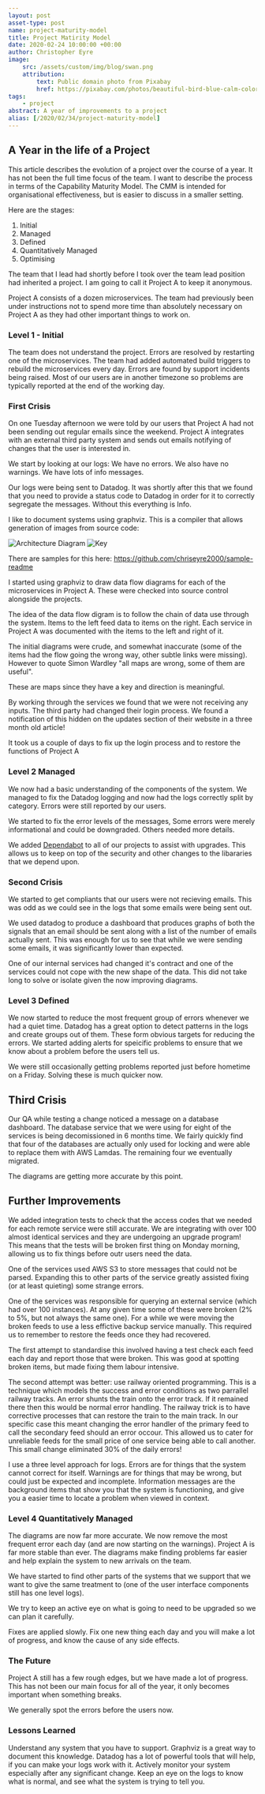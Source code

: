 ```yaml
---
layout: post
asset-type: post
name: project-maturity-model
title: Project Matirity Model
date: 2020-02-24 10:00:00 +00:00
author: Christopher Eyre
image:
    src: /assets/custom/img/blog/swan.png
    attribution:
        text: Public domain photo from Pixabay
        href: https://pixabay.com/photos/beautiful-bird-blue-calm-color-16736/
tags:
    - project
abstract: A year of improvements to a project
alias: [/2020/02/34/project-maturity-model]
---
```


## A Year in the life of a Project

This article describes the evolution of a project over the course of a year. It has not been the full time focus of the team. 
I want to describe the process in terms of the Capability Maturity Model. The CMM is intended for organisational effectiveness, but is easier to discuss in a smaller setting.

Here are the stages:

1. Initial
2. Managed
3. Defined
4. Quantitatively Managed
5. Optimising

The team that I lead had shortly before I took over the team lead position had inherited a project. 
I am going to call it Project A to keep it anonymous.

Project A consists of a dozen microservices. The team had previously been under instructions not to spend more time than absolutely necessary on Project A as they had other important things to work on. 

### Level 1 - Initial

The team does not understand the project. Errors are resolved by restarting one of the microservices.
The team had added automated build triggers to rebuild the microservices every day.
Errors are found by support incidents being raised. 
Most of our users are in another timezone so problems are typically reported at the end of the working day.

### First Crisis

On one Tuesday afternoon we were told by our users that Project A had not been sending out regular emails since the weekend.
Project A integrates with an external third party system and sends out emails notifying of changes that the user is interested in.

We start by looking at our logs:
We have no errors.
We also have no warnings.
We have lots of info messages.

Our logs were being sent to Datadog. It was shortly after this that we found that you need to provide a status code to Datadog in order for it to correctly segregate the messages. Without this everything is Info.

I like to document systems using graphviz. This is a compiler that allows generation of images from source code:

![Architecture Diagram](https://github.com/chriseyre2000/sample-readme/raw/master/docs/architecture.png)
![Key](https://github.com/chriseyre2000/sample-readme/raw/master/docs/key.png)

There are samples for this here: https://github.com/chriseyre2000/sample-readme

I started using graphviz to draw data flow diagrams for each of the microservices in Project A.
These were checked into source control alongside the projects.

The idea of the data flow digram is to follow the chain of data use through the system.
Items to the left feed data to items on the right.
Each service in Project A was documented with the items to the left and right of it.

The initial diagrams were crude, and somewhat inaccurate (some of the items had the flow going the wrong way, other subtle links were missing).
However to quote Simon Wardley "all maps are wrong, some of them are useful".

These are maps since they have a key and direction is meaningful.

By working through the services we found that we were not receiving any inputs. The third party had changed their login process. 
We found a notification of this hidden on the updates section of their website in a three month old article!

It took us a couple of days to fix up the login process and to restore the functions of Project A

### Level 2 Managed

We now had a basic understanding of the components of the system.
We managed to fix the Datadog logging and now had the logs correctly split by category.
Errors were still reported by our users.

We started to fix the error levels of the messages, Some errors were merely informational and could be downgraded. 
Others needed more details.

We added [Dependabot](/2019/02/24/taming-dependabot/) to all of our projects to assist with upgrades. This allows us to keep on top of the security and other changes to the libararies that we depend upon.

### Second Crisis

We started to get compliants that our users were not recieving emails.
This was odd as we could see in the logs that some emails were being sent out.

We used datadog to produce a dashboard that produces graphs of both the signals that an email should be sent along with a list of the number of emails actually sent.
This was enough for us to see that while we were sending some emails, it was significantly lower than expected.

One of our internal services had changed it's contract and one of the services could not cope with the new shape of the data. This did not take long to solve or isolate given the now improving diagrams.

### Level 3 Defined

We now started to reduce the most frequent group of errors whenever we had a quiet time. Datadog has a great option to detect patterns in the logs and create groups out of them. 
These form obvious targets for reducing the errors. We started adding alerts for speicific problems to ensure that we know about a problem before the users tell us.

We were still occasionally getting problems reported just before hometime on a Friday. Solving these is much quicker now.


## Third Crisis
Our QA while testing a change noticed a message on a database dashboard. The database service that we were using for eight of the services is being decomissioned in 6 months time.
We fairly quickly find that four of the databases are actually only used for locking and were able to replace them with AWS Lamdas. The remaining four we eventually migrated.

The diagrams are getting more accurate by this point.

## Further Improvements

We added integration tests to check that the access codes that we needed for each remote service were still accurate. We are integrating with over 100 almost identical services and they are undergoing an upgrade program! This means that the tests will be broken first thing on Monday morning, allowing us to fix things before outr users need the data.

One of the services used AWS S3 to store messages that could not be parsed. Expanding this to other parts of the service greatly assisted fixing (or at least quieting) some strange errors.

One of the services was responsible for querying an external service (which had over 100 instances). At any given time some of these were broken (2% to 5%, but not always the same one). For a while we were moving the broken feeds to use a less effictive backup service manually. This required us to remember to restore the feeds once they had recovered.

The first attempt to standardise this involved having a test check each feed each day and report those that were broken. This was good at spotting broken items, but made fixing them labour intensive.

The second attempt was better: use railway oriented programming. This is a technique which models the success and error conditions as two parrallel railway tracks. An error shunts the train onto the error track. If it remained there then this would be normal error handling. The railway trick is to have corrective processes that can restore the train to the main track. In our specific case this meant changing the error handler of the primary feed to call the secondary feed should an error occour. This allowed us to cater for unreliable feeds for the small price of one service being able to call another. This small change eliminated 30% of the daily errors!

I use a three level approach for logs. Errors are for things that the system cannot correct for itself. Warnings are for things that may be wrong, but could just be expected and incomplete. Information messages are the background items that show you that the system is functioning, and give you a easier time to locate a problem when viewed in context.

### Level 4 Quantitatively Managed

The diagrams are now far more accurate.
We now remove the most frequent error each day (and are now starting on the warnings).
Project A is far more stable than ever. The diagrams make finding problems far easier and help explain the system to new arrivals on the team.

We have started to find other parts of the systems that we support that we want to give the same treatment to (one of the user interface components still has one level logs).

We try to keep an active eye on what is going to need to be upgraded so we can plan it carefully.

Fixes are applied slowly. Fix one new thing each day and you will make a lot of progress, and know the cause of any side effects. 

### The Future

Project A still has a few rough edges, but we have made a lot of progress. This has not been our main focus for all of the year, it only becomes important when something breaks.

We generally spot the errors before the users now.

### Lessons Learned

Understand any system that you have to support.
Graphviz is a great way to document this knowledge.
Datadog has a lot of powerful tools that will help, if you can make your logs work with it.
Actively monitor your system especially after any significant change. 
Keep an eye on the logs to know what is normal, and see what the system is trying to tell you.